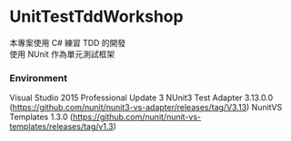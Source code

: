 # UnitTestTddWorkshop

本專案使用 C# 練習 TDD 的開發    
使用 NUnit 作為單元測試框架

### Environment
Visual Studio 2015 Professional Update 3
NUnit3 Test Adapter 3.13.0.0 (https://github.com/nunit/nunit3-vs-adapter/releases/tag/V3.13)
NunitVS Templates 1.3.0 (https://github.com/nunit/nunit-vs-templates/releases/tag/v1.3)
